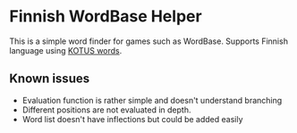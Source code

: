 Finnish WordBase Helper
=====================

This is a simple word finder for games such as WordBase.
Supports Finnish language using [KOTUS words](http://kaino.kotus.fi/sanat/nykysuomi/).

Known issues
------

* Evaluation function is rather simple and doesn't understand branching
* Different positions are not evaluated in depth.
* Word list doesn't have inflections but could be added easily
